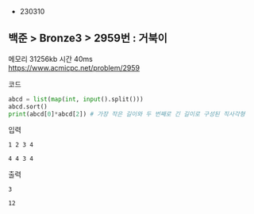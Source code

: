 - 230310
##  백준 > Bronze3 > 2959번 : 거북이
메모리 31256kb 시간 40ms  
https://www.acmicpc.net/problem/2959  

코드
```python
abcd = list(map(int, input().split()))
abcd.sort()
print(abcd[0]*abcd[2]) # 가장 작은 길이와 두 번째로 긴 길이로 구성된 직사각형
```

입력
```
1 2 3 4

4 4 3 4
```

출력
```
3

12
```